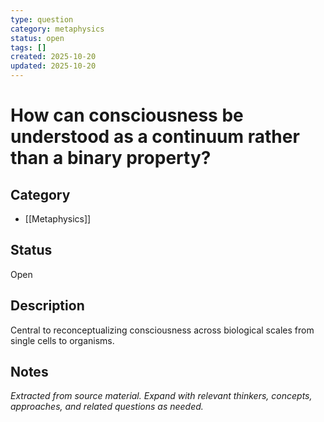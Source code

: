 ```yaml
---
type: question
category: metaphysics
status: open
tags: []
created: 2025-10-20
updated: 2025-10-20
---
```


# How can consciousness be understood as a continuum rather than a binary property?

## Category

- [[Metaphysics]]

## Status

Open

## Description

Central to reconceptualizing consciousness across biological scales from single cells to organisms.

## Notes

*Extracted from source material. Expand with relevant thinkers, concepts, approaches, and related questions as needed.*
